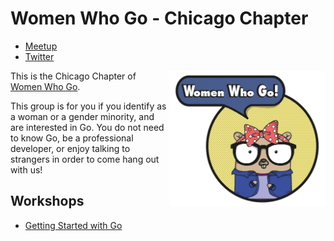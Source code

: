 ---
---

# Women Who Go - Chicago Chapter

* [Meetup](https://www.meetup.com/Women-Who-Go-Chicago/)
* [Twitter](https://twitter.com/womenwhogo_chi)

<img src="images/womenwhogo-riveter.jpg" align="right" alt="Rosie the Riveter Gopher" width="250em" />

This is the Chicago Chapter of [Women Who Go](http://www.womenwhogo.org).

This group is for you if you identify as a woman or a gender minority,
and are interested in Go. You do not need to know Go, be a professional developer,
or enjoy talking to strangers in order to come hang out with us!


## Workshops

* [Getting Started with Go](workshops/getting-started/)

